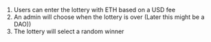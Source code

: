 1. Users can enter the lottery with ETH based on a USD fee
2. An admin will choose when the lottery is over (Later this might be a DAO))
3. The lottery will select a random winner
